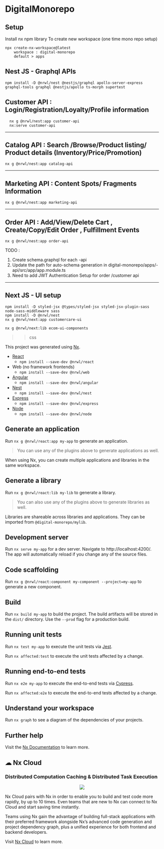 

# DigitalMonorepo
Setup 
--
Install nx npm library
To create new workspace (one time mono repo setup)

```
npx create-nx-workspace@latest
    workspace : digital-monorepo
    default > apps

```

Nest JS - Graphql APIs
---

```
npm install -D @nrwl/nest @nestjs/graphql apollo-server-express graphql-tools graphql @nestjs/apollo ts-morph supertest
```

  Customer API : Login/Registration/Loyalty/Profile information
  ---

  ```
    nx g @nrwl/nest:app customer-api
    nx:serve customer-api

  ``` 
  ---
  Catalog API : Search /Browse/Product listing/ Product details (Inventory/Price/Promotion)
  --- 
  ```
  nx g @nrwl/nest:app catalog-api
  ```
  ---
  Marketing API : Content Spots/ Fragments Information
  ---

  ```
  nx g @nrwl/nest:app marketing-api
  ```
  ---
  Order API : Add/View/Delete Cart , Create/Copy/Edit Order , Fulfillment Events
  ---
  ```
  nx g @nrwl/nest:app order-api
  ```
TODO : 
1. Create schema.graphql for each <module>-api
2. Update the path for auto-schema generation in digital-monorepo/apps/<modules>-api/src/app/app.module.ts
3. Need to add JWT Authentication Setup for order /customer api

--- 
Next JS - UI  setup
---

```
npm install -D styled-jsx @types/styled-jsx styled-jsx-plugin-sass node-sass-middleware sass 
npm install -D @nrwl/nest
nx g @nrwl/next:app customercare-ui

nx g @nrwl/next:lib ecom-ui-components
```
>> css





This project was generated using [Nx](https://nx.dev).

- [React](https://reactjs.org)
  - `npm install --save-dev @nrwl/react`
- Web (no framework frontends)
  - `npm install --save-dev @nrwl/web`
- [Angular](https://angular.io)
  - `npm install --save-dev @nrwl/angular`
- [Nest](https://nestjs.com)
  - `npm install --save-dev @nrwl/nest`
- [Express](https://expressjs.com)
  - `npm install --save-dev @nrwl/express`
- [Node](https://nodejs.org)
  - `npm install --save-dev @nrwl/node`
 

## Generate an application

Run `nx g @nrwl/react:app my-app` to generate an application.

> You can use any of the plugins above to generate applications as well.

When using Nx, you can create multiple applications and libraries in the same workspace.

## Generate a library

Run `nx g @nrwl/react:lib my-lib` to generate a library.

> You can also use any of the plugins above to generate libraries as well.

Libraries are shareable across libraries and applications. They can be imported from `@digital-monorepo/mylib`.

## Development server

Run `nx serve my-app` for a dev server. Navigate to http://localhost:4200/. The app will automatically reload if you change any of the source files.

## Code scaffolding

Run `nx g @nrwl/react:component my-component --project=my-app` to generate a new component.

## Build

Run `nx build my-app` to build the project. The build artifacts will be stored in the `dist/` directory. Use the `--prod` flag for a production build.

## Running unit tests

Run `nx test my-app` to execute the unit tests via [Jest](https://jestjs.io).

Run `nx affected:test` to execute the unit tests affected by a change.

## Running end-to-end tests

Run `nx e2e my-app` to execute the end-to-end tests via [Cypress](https://www.cypress.io).

Run `nx affected:e2e` to execute the end-to-end tests affected by a change.

## Understand your workspace

Run `nx graph` to see a diagram of the dependencies of your projects.

## Further help

Visit the [Nx Documentation](https://nx.dev) to learn more.



## ☁ Nx Cloud

### Distributed Computation Caching & Distributed Task Execution

<p style="text-align: center;"><img src="https://raw.githubusercontent.com/nrwl/nx/master/images/nx-cloud-card.png"></p>

Nx Cloud pairs with Nx in order to enable you to build and test code more rapidly, by up to 10 times. Even teams that are new to Nx can connect to Nx Cloud and start saving time instantly.

Teams using Nx gain the advantage of building full-stack applications with their preferred framework alongside Nx’s advanced code generation and project dependency graph, plus a unified experience for both frontend and backend developers.

Visit [Nx Cloud](https://nx.app/) to learn more.
